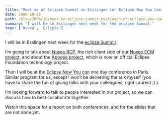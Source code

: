 ```yaml
---
title: "Meet me at Eclipse Summit in Esslingen (or Eclipse Now You Can conference in Paris)"
date: 2006-10-05
path: /blog/2006/10/meet-me-eclipse-summit-esslingen-or-eclipse-you-can-conference-paris
summary: "I will be in Esslingen next week for the eclipse Summit."
tags: ['Nuxeo', 'Eclipse']
---
```


I will be in Esslingen next week for the <a href="http://www.eclipsecon.org/summiteurope2006/index.php?page=program/">eclipse Summit</a>.
  
I&#8217;m going to talk about <a href="http://www.nuxeo.org/sections/projects/rcp">Nuxeo RCP</a>, the rich client side of our <a href="http://www.nuxeo.org/">Nuxeo ECM project</a>, and about the <a href="http://www.eclipse.org/proposals/apogee/">Apog&#233;e project</a>, which is now an official Eclipse Foundation technology project.

Then I will be at the <a href="http://www.tni-software.com/fr/eclipse_now_you_can/eclipse_index.html">Eclipse Now You can</a> one day conference in Paris. Similar program for us, except I won&#8217;t be delivering the talk myself (you have to share the fun of giving talks with your colleagues, right Laurent ;) ).

I&#8217;m looking forward to talk to people interested in our project, so we can discuss how to best collaborate together.

Watch this space for a report on both conferences, and for the slides that are not done yet.

